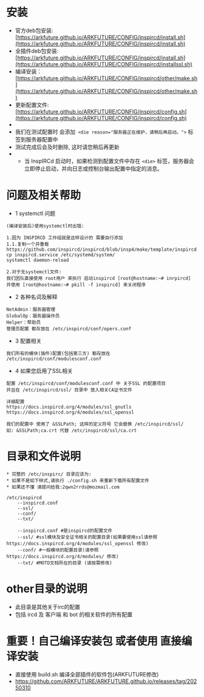 # 安装
* 官方deb包安装: [https://arkfuture.github.io/ARKFUTURE/CONFIG/inspircd/install.sh](https://arkfuture.github.io/ARKFUTURE/CONFIG/inspircd/install.sh)
* 全插件deb包安装: [https://arkfuture.github.io/ARKFUTURE/CONFIG/inspircd/install.sh](https://arkfuture.github.io/ARKFUTURE/CONFIG/inspircd/installssl.sh)
* 编译安装：[https://arkfuture.github.io/ARKFUTURE/CONFIG/inspircd/other/make.sh](https://arkfuture.github.io/ARKFUTURE/CONFIG/inspircd/other/make.sh)
* 更新配置文件: [https://arkfuture.github.io/ARKFUTURE/CONFIG/inspircd/config.sh](https://arkfuture.github.io/ARKFUTURE/CONFIG/inspircd/config.sh)
* 
* 我们在测试配置时 会添加` <die reason="服务器正在维护，请稍后再启动。">` 标签到服务器配置中 
* 测试完成后会及时删除, 这时请您稍后再更新
* * 当 InspIRCd 启动时，如果检测到配置文件中存在 `<die>` 标签，服务器会立即停止启动，并向日志或控制台输出配置中指定的消息。

# 问题及相关帮助
* 1 systemctl 问题
```
(编译安装后)使用systemctl时出错: 

1.因为 INSPIRCD 工作组就是这样设计的 需要自行添加
1.1.复制一个并重载 
https://github.com/inspircd/inspircd/blob/insp4/make/template/inspircd.service
cp inspircd.service /etc/systemd/system/
systemctl daemon-reload

2.对于无systemctl文件:
我们团队直接使用 root用户 来执行 启动inspircd [root@hostname:~# inrpircd]
并使用 [root@hostname:~# pkill -f inspircd] 来关闭程序
``` 
* 2 各种名词及解释
```
NetAdmin：服务器管理
GlobalOp：服务器操作员
Helper：帮助员
管理员配置 都存放在 /etc/inspircd/conf/opers.conf
```
* 3 配置相关
```
我们所有的模块(插件)配置(包括第三方) 都存放在 /etc/inspircd/conf/modulesconf.conf
``` 
* 4 如果您启用了SSL相关
```
配置 /etc/inspircd/conf/modulesconf.conf 中 关于SSL 的配置项目
并且在 /etc/inspircd/ssl/ 目录中 放入相关CA证书文件

详细配置
https://docs.inspircd.org/4/modules/ssl_gnutls
https://docs.inspircd.org/4/modules/ssl_openssl

我们的配置中 使用了 &SSLPath; 这样的定义符号 它会替换 /etc/inspircd/ssl/
如: &SSLPath;ca.crt 代替 /etc/inspircd/ssl/ca.crt
``` 


# 目录和文件说明
```
* 完整的 /etc/inspirc/ 目录应该为: 
* 如果不是如下样式,请执行 ./config.sh 来重新下载所有配置文件
* 如果还不懂 请提问给我:2qwn2rrds@mozmail.com

/etc/inspircd
    --inspircd.conf
    --ssl/
    --conf/
    --txt/
``` 

```
    --inspircd.conf #是inspircd的配置文件
    --ssl/ #ssl模块及安全证书相关的配置目录(如果要使用ssl请参照https://docs.inspircd.org/4/modules/ssl_openssl 修改)
    --conf/ #一般模块的配置目录(请参照 https://docs.inspircd.org/4/modules/ 修改)
    --txt/ #MOTD文档所在的目录 (请按需修改)
``` 

# other目录的说明
* 此目录是其他关于irc的配置
* 包括 ircd 及 客户端 和 bot 的相关软件的所有配置

# 重要！自己编译安装包 或者使用 直接编译安装
* 直接使用 build.sh 编译全部插件的软件包(ARKFUTURE修改)
* https://github.com/ARKFUTURE/ARKFUTURE.github.io/releases/tag/20250310
